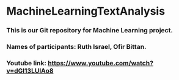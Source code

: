# MachineLearningTextAnalysis
### This is our Git repository for Machine Learning project.
### Names of participants: Ruth Israel, Ofir Bittan.
### Youtube link: https://www.youtube.com/watch?v=dGl13LUlAo8
